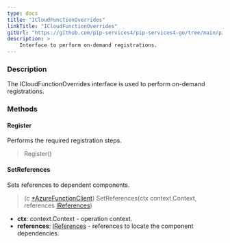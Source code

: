```yaml
---
type: docs
title: "ICloudFunctionOverrides"
linkTitle: "ICloudFunctionOverrides"
gitUrl: "https://github.com/pip-services4/pip-services4-go/tree/main/pip-services4-gcp-go"
description: >
    Interface to perform on-demand registrations.
---
```


### Description

The ICloudFunctionOverrides interface is used to perform on-demand registrations.

### Methods

#### Register
Performs the required registration steps.

> Register()

#### SetReferences
Sets references to dependent components.

> (c [*AzureFunctionClient]()) SetReferences(ctx context.Context, references [IReferences](../../../components/refer/ireferences))

- **ctx**: context.Context - operation context.
- **references**: [IReferences](../../../components/refer/ireferences) - references to locate the component dependencies.

